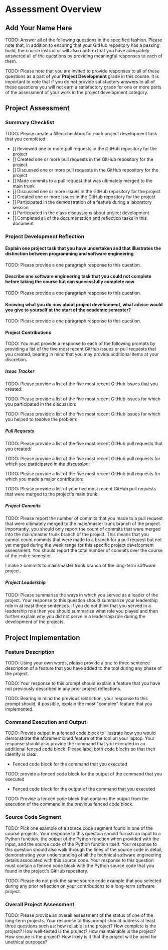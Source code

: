 # Assessment Overview

## Add Your Name Here

TODO: Answer all of the following questions in the specified fashion. Please
note that, in addition to ensuring that your GitHub repository has a passing
build, the course instructor will also confirm that you have adequately answered
all of the questions by providing meaningful responses to each of them.

TODO: Please note that you are invited to provide responses to all of these
questions as a part of your **Project Development** grade in this course.
It is important to note that if you do not provide satisfactory answers to all
of these questions you will not earn a satisfactory grade for one or more parts
of the assessment of your work in the project development category.

## Project Assessment

### Summary Checklist

TODO: Please create a filled checkbox for each project development task that you completed:

- [] Reviewed one or more pull requests in the GitHub repository for the project
- [] Created one or more pull requests in the GitHub repository for the project
- [] Discussed one or more pull requests in the GitHub repository for the project
- [] Made commits to a pull request that was ultimately merged to the main trunk
- [] Discussed one or more issues in the GitHub repository for the project
- [] Created one or more issues in the GitHub repository for the project
- [] Participated in the demonstration of a feature during a laboratory session
- [] Participated in the class discussions about project development
- [] Completed all of the documentation and reflection tasks in this document

### Project Development Reflection

#### Explain one project task that you have undertaken and that illustrates the distinction between programming and software engineering

TODO: Please provide a one paragraph response to this question.

#### Describe one software engineering task that you could not complete before taking the course but can successfully complete now

TODO: Please provide a one paragraph response to this question.

#### Knowing what you do now about project development, what advice would you give to yourself at the start of the academic semester?

TODO: Please provide a one paragraph response to this question.

#### Project Contributions

TODO: You must provide a response to each of the following prompts by providing
a list of the five most recent GitHub issues or pull requests that you created,
bearing in mind that you may provide additional items at your discretion.

##### Issue Tracker

TODO: Please provide a list of the five most recent GitHub issues that you created:

TODO: Please provide a list of the five most recent GitHub issues for which you participated in the discussion:

TODO: Please provide a list of the five most recent GitHub issues for which you helped to resolve the problem:

##### Pull Requests

TODO: Please provide a list of the five most recent GitHub pull requests that you created:

TODO: Please provide a list of the five most recent GitHub pull requests for which you participated in the discussion:

TODO: Please provide a list of the five most recent GitHub pull requests for which you made a major contribution:

TODO: Please provide a list of your five most recent GitHub pull requests that were merged to the project's main trunk:

##### Project Commits

TODO: Please report the number of commits that you made to a pull request that
were ultimately merged to the main/master trunk branch of the project.
Importantly, you should only report the count of commits that were merged into
the main/master trunk branch of the project. This means that you cannot count
commits that were made to a branch for a pull request but not yet merged during
the week range for this specific project development assessment. You should
report the total number of commits over the course of the entire semester.

I make `X` commits to main/master trunk branch of the long-term software project.

##### Project Leadership

TODO: Please summarize the ways in which you served as a leader of the project.
Your response to this question should summarize your leadership role in at least
three sentences. If you do not think that you served in a leadership role then
you should summarize what role you played and then further explain why you did
not serve in a leadership role during the development of the projects.

## Project Implementation

### Feature Description

TODO: Using your own words, please provide a one to three sentence description
of a feature that you have added to the tool during any phase of the project.

TODO: Your response to this prompt should explain a feature that you have not
previously described in any prior project reflections.

TODO: Bearing in mind the previous restriction, your response to this prompt
should, if possible, explain the most "complex" feature that you implemented.

### Command Execution and Output

TODO: Provide output in a fenced code block to illustrate how you would
demonstrate the aforementioned feature of the tool on your laptop. Your
response should also provide the command that you executed in an additional
fenced code block. Please label both code blocks so that their identify is clear.

- Fenced code block for the command that you executed

TODO: provide a fenced code block for the output of the command that you executed

- Fenced code block for the output of the command that you executed

TODO: Provide a fenced code block that contains the output from the execution of
the command in the previous fenced code block.

### Source Code Segment

TODO: Pick one example of a source code segment found in one of the course projects.
Your response to this question should furnish an input to a Python function, the
output of the Python function when provided with the input, and the source code
of the Python function itself. Your response to this question should also walk
through the lines of the source code in detail, demonstrating your understanding
of all the technical software engineering details associated with this source code.
Your response to this question must contain a fenced code block with
the Python source code that you found in the project's GitHub repository.

TODO: Please do not pick the same source code example that you selected during
any prior reflection on your contributions to a long-term software project.

### Overall Project Assessment

TODO: Please provide an overall assessment of the status of one of the long-term
projects. Your response to this prompt should address at least three questions
such as: how reliable is the project? How complete is the project? How
well-tested is the project? How maintainable is the project? How secure is the
project? How likely is it that the project will be used for unethical purposes?
